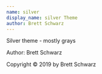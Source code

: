```yaml
---
name: silver
display_name: silver Theme
author: Brett Schwarz
---
```

Silver theme - mostly grays

Author: Brett Schwarz

Copyright © 2019 by Brett Schwarz
